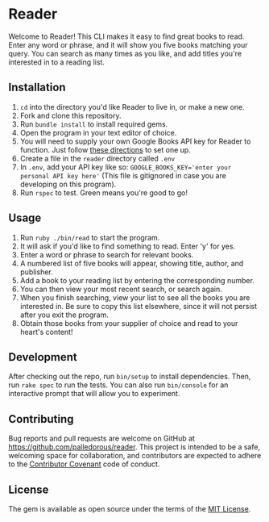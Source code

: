 # Reader

Welcome to Reader! This CLI makes it easy to find great books to read. Enter any word or phrase, and it will show you five books matching your query. You can search as many times as you like, and add titles you're interested in to a reading list.

## Installation

1. `cd` into the directory you'd like Reader to live in, or make a new one.
2. Fork and clone this repository.
3. Run `bundle install` to install required gems.
4. Open the program in your text editor of choice.
5. You will need to supply your own Google Books API key for Reader to function. Just follow [these directions](https://developers.google.com/books/docs/v1/using) to set one up.
6. Create a file in the `reader` directory called `.env`
7. In `.env`, add your API key like so: `GOOGLE_BOOKS_KEY='enter your personal API key here'` (This file is gitignored in case you are developing on this program).
8. Run `rspec` to test. Green means you're good to go!

## Usage

1. Run `ruby ./bin/read` to start the program.
2. It will ask if you'd like to find something to read. Enter 'y' for yes.
3. Enter a word or phrase to search for relevant books.
4. A numbered list of five books will appear, showing title, author, and publisher.
5. Add a book to your reading list by entering the corresponding number.
6. You can then view your most recent search, or search again.
7. When you finish searching, view your list to see all the books you are interested in. Be sure to copy this list elsewhere, since it will not persist after you exit the program.
8. Obtain those books from your supplier of choice and read to your heart's content!

## Development

After checking out the repo, run `bin/setup` to install dependencies. Then, run `rake spec` to run the tests. You can also run `bin/console` for an interactive prompt that will allow you to experiment.

## Contributing

Bug reports and pull requests are welcome on GitHub at https://github.com/palledorous/reader. This project is intended to be a safe, welcoming space for collaboration, and contributors are expected to adhere to the [Contributor Covenant](http://contributor-covenant.org) code of conduct.

## License

The gem is available as open source under the terms of the [MIT License](https://opensource.org/licenses/MIT).
